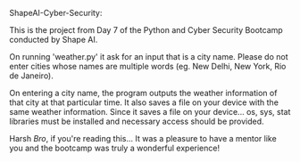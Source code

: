 ShapeAI-Cyber-Security:

This is the project from Day 7 of the Python and Cyber Security Bootcamp conducted by Shape AI.

On running 'weather.py' it ask for an input that is a city name.
Please do not enter cities whose names are multiple words (eg. New Delhi, New York, Rio de Janeiro).

On entering a city name, the program outputs the weather information of that city at that particular time.
It also saves a file on your device with the same weather information.
Since it saves a file on your device... os, sys, stat libraries must be installed and necessary access should be provided.

Harsh *Bro*, if you're reading this... It was a pleasure to have a mentor like you and the bootcamp was truly a wonderful experience!
